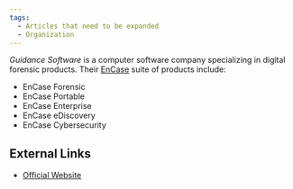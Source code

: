 ```yaml
---
tags:
  - Articles that need to be expanded
  - Organization
---
```

*Guidance Software* is a computer software company specializing in
digital forensic products. Their [EnCase](encase.md) suite of
products include:

* EnCase Forensic
* EnCase Portable
* EnCase Enterprise
* EnCase eDiscovery
* EnCase Cybersecurity

## External Links

* [Official Website](http://www.guidancesoftware.com/)
